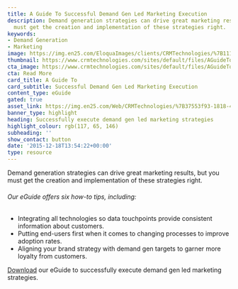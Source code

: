 ```yaml
---
title: A Guide To Successful Demand Gen Led Marketing Execution
description: Demand generation strategies can drive great marketing results, but you
  must get the creation and implementation of these strategies right.
keywords:
- Demand Generation
- Marketing
image: https://img.en25.com/EloquaImages/clients/CRMTechnologies/%7B1113fa83-a18c-49e4-8085-b5d07f429262%7D_LP-M-EM2.jpg
thumbnail: https://www.crmtechnologies.com/sites/default/files/AGuideToSuccessful.png
cta_image: https://www.crmtechnologies.com/sites/default/files/AGuideToSuccessful_0.png
cta: Read More
card_title: A Guide To
card_subtitle: Successful Demand Gen Led Marketing Execution
content_type: eGuide
gated: true
asset_link: https://img.en25.com/Web/CRMTechnologies/%7B37553f93-1818-4248-b31c-e50bc1d0fcc9%7D_A_guide_to_successful_demand_generation_led_marketing_execution_v3.pdf
banner_type: highlight
heading: Successfully execute demand gen led marketing strategies
highlight_colour: rgb(117, 65, 146)
subheading: ''
show_contact: button
date: '2015-12-18T13:54:22+00:00'
type: resource
---
```

Demand generation strategies can drive great marketing results, but you must get the creation and implementation of these strategies right.

###### Our eGuide offers six how-to tips, including:

* Integrating all technologies so data touchpoints provide consistent information about customers.
* Putting end-users first when it comes to changing processes to improve adoption rates.
* Aligning your brand strategy with demand gen targets to garner more loyalty from customers.

[Download](http://interact.crmtechnologies.com/a-guide-to-successful-demand-gen-led-marketing) our eGuide to successfully execute demand gen led marketing strategies.
